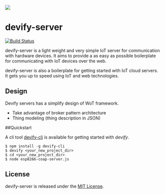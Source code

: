 ![](http://res.cloudinary.com/jollen/image/upload/h_110/v1455862763/devify-logo_rh63vl.png)

# devify-server

[![Build Status](https://travis-ci.org/DevifyPlatform/devify-server.svg?branch=master)](https://travis-ci.org/DevifyPlatform/devify-server)

devify-server is a light weight and very simple IoT server for communication with hardware devices. It aims to provide a as easy as possible boilerplate for communicating with IoT devices over the web.

devify-server is also a boilerplate for getting started with IoT cloud servers. It gets you up to speed using IoT and web technologies.

## Design

Devify servers has a simplify design of WoT framework.

* Take advantage of broker pattern architecture
* Thing modeling (thing description in JSON)

##Quickstart

A cli tool [devify-cli](https://github.com/DevifyPlatform/devify-cli) is available for getting started with *devify*.

```
$ npm install -g devify-cli
$ devify <your_new_project_dir>
$ cd <your_new_project_dir>
$ node esp8266-coap-server.js 
```

## License

devify-server is released under the [MIT License](http://www.opensource.org/licenses/MIT).
